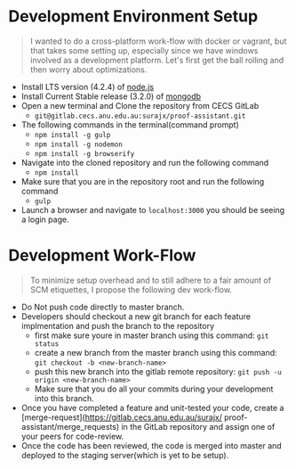 # Development Environment Setup

> I wanted to do a cross-platform work-flow with docker or vagrant, but that 
takes some setting up, especially since we have windows involved as a 
development platform. Let's first get the ball rolling and then worry 
about optimizations.

* Install LTS version (4.2.4) of [node.js](https://nodejs.org/en/download/)
* Install Current Stable release (3.2.0) of 
[mongodb](https://www.mongodb.org/downloads#production)
* Open a new terminal and Clone the repository from CECS GitLab
  - `git@gitlab.cecs.anu.edu.au:surajx/proof-assistant.git`
* The following commands in the terminal(command prompt)
  - `npm install -g gulp`
  - `npm install -g nodemon`
  - `npm install -g browserify`
* Navigate into the cloned repository and run the following command
  - `npm install`
* Make sure that you are in the repository root and run the following command
  - `gulp`
* Launch a browser and navigate to `localhost:3000` you should be 
seeing a login page.

# Development Work-Flow

> To minimize setup overhead and to still adhere to a fair amount of SCM 
etiquettes, I propose the following dev work-flow.

* Do Not push code directly to master branch.
* Developers should checkout a new git branch for each feature implmentation 
and push the branch to the repository
  - first make sure youre in master branch using this command: `git status`
  - create a new branch from the master branch using this command: 
  `git checkout -b <new-branch-name>`
  - push this new branch into the gitlab remote repository: 
  `git push -u origin <new-branch-name>`
  - Make sure that you do all your commits during your development 
  into this branch.
* Once you have completed a feature and unit-tested your code, create a 
[merge-request](https://gitlab.cecs.anu.edu.au/surajx/
proof-assistant/merge_requests) in the GitLab repository and assign one of your 
peers for code-review.
* Once the code has been reviewed, the code is merged into master and 
deployed to the staging server(which is yet to be setup).

